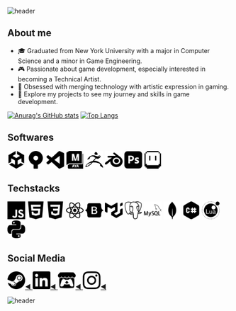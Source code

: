 
![header](https://capsule-render.vercel.app/api?type=waving&color=0:a169c9,100:cfa1f0&animation=twinkling&height=200&section=header&text=Sup!%20Here's%20Charles&fontSize=55&fontColor=faf6f9&fontAlignY=35&stroke=ecf542&desc=Welcome%20to%20%20my%20github&descSize=30&descAlignY=60)
<h2>About me</h2>

- 🎓 Graduated from New York University with a major in Computer Science and a minor in Game Engineering.
- 🎮 Passionate about game development, especially interested in becoming a Technical Artist.
- 🎨 Obsessed with merging technology with artistic expression in gaming.
- 🌟 Explore my projects to see my journey and skills in game development.


[![Anurag's GitHub stats](https://github-readme-stats.vercel.app/api?username=DrPeachy&show_icons=true&bg_color=30,e96443,904e95&count_private=true&card_width=150)](https://github.com/anuraghazra/github-readme-stats)
[![Top Langs](https://github-readme-stats.vercel.app/api/top-langs/?username=DrPeachy&layout=donut&bg_color=30,e96443,904e95&card_width=150)](https://github.com/anuraghazra/github-readme-stats)
<h2>Softwares</h2>
<p align="left">
<img src="icons/unity.svg" width = 40>
<img src="icons/sourcetree.svg" width = 40>
<img src="icons/visualstudiocode.svg" width = 40>
<img src="icons/autodeskmaya.svg" width = 40>
<img src="icons/zbrush-svgrepo-com.svg" width = 40>
<img src="icons/blender.svg" width = 40>
<img src="icons/adobephotoshop.svg" width = 40>
<img src="icons/aseprite.svg" width = 40>

<h2>Techstacks</h2>
  <p align="left">
<img src="icons/javascript.svg" width = 40>
<img src="icons/html5.svg" width = 40>
<img src="icons/css3.svg" width = 40>
<img src="icons/react.svg" width = 40>
<img src="icons/bootstrap.svg" width = 40>
<img src="icons/mui.svg" width = 40>
<img src="icons/postgresql.svg" width = 40>
<img src="icons/mysql.svg" width = 40>
<img src="icons/mongodb.svg" width = 40>
<img src="icons/csharp.svg" width = 40>
<img src="icons/lua.svg" width = 40>
<img src="icons/python.svg" width = 40>
<h2>Social Media</h2>
<p align="left">
<a href="https://steamcommunity.com/id/1067838263/">
  <img height="40" src="icons/steam.svg"/>◄
</a>
<a href="https://www.linkedin.com/in/p1067838263/">
  <img height="40" src="icons/linkedin.svg"/>◄
</a>
<a href="https://1067838263.itch.io/">
  <img height="40" src="icons/itchdotio.svg"/>◄
</a>
<a href="https://www.instagram.com/ch4rl3s2001/">
  <img height="40" src="icons/instagram.svg"/>◄
</a>


![header](https://capsule-render.vercel.app/api?type=waving&color=0:a169c9,100:cfa1f0&animation=twinkling&height=150&section=footer&fontSize=50&fontColor=faf6f9)
